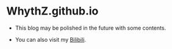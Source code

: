 # WhythZ.github.io

- This blog may be polished in the future with some contents.

- You can also visit my [Bilibili](https://space.bilibili.com/25804487?spm_id_from=333.337.0.0 "WhythZ").
